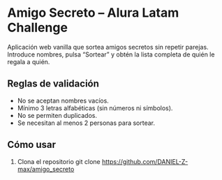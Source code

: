 #  Amigo Secreto – Alura Latam Challenge

Aplicación web vanilla que sortea amigos secretos sin repetir parejas.  
Introduce nombres, pulsa “Sortear” y obtén la lista completa de quién le regala a quién.

##  Reglas de validación
- No se aceptan nombres vacíos.  
- Mínimo 3 letras alfabéticas (sin números ni símbolos).  
- No se permiten duplicados.  
- Se necesitan al menos 2 personas para sortear.

##  Cómo usar
1. Clona el repositorio
   git clone https://github.com/DANIEL-Z-max/amigo_secreto